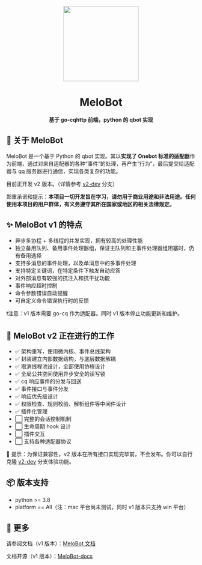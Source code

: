 <div align="center">
<img width=200 src="https://proj.glowmem.com/MeloBot/images/icon.png" />
<h1>MeloBot</h1>
<p><strong>基于 go-cqhttp 前端，python 的 qbot 实现</strong></p>
</div>

## 🎉 关于 MeloBot

MeloBot 是一个基于 Python 的 qbot 实现。其以**实现了 Onebot 标准的适配器**作为前端，通过对来自适配器的各种“事件”的处理，再产生“行为”，最后提交给适配器与 qq 服务器进行通信，实现各类复杂的功能。

目前正开发 v2 版本。（详情参考 [v2-dev](https://github.com/AiCorein/Qbot-MeloBot/tree/v2-dev) 分支）

郑重承诺和提示：**本项目一切开发旨在学习，请勿用于商业用途和非法用途。任何使用本项目的用户群体，有义务遵守其所在国家或地区的相关法律规定。**

## ✨ MeloBot v1 的特点

- 异步多协程 + 多线程的并发实现，拥有较高的处理性能
- 独立备用队列、备用事件处理器组，保证主队列和主事件处理器组阻塞时，仍有备用选择
- 支持多消息的事件处理，以及单消息中的多事件处理
- 支持特定关键词，在特定条件下触发自动应答
- 对外部消息有较强的抗注入和抗干扰功能
- 事件响应超时控制
- 命令参数错误自动提醒
- 可自定义命令错误执行时的反馈

❗注意：v1 版本需要 go-cq 作为适配器。同时 v1 版本停止功能更新和维护。

## 🚧 MeloBot v2 正在进行的工作

- ✅ 架构重写，使用微内核、事件总线架构
- ✅ 封装建立内部数据结构，与底层数据解耦
- ✅ 取消线程池设计，全部使用协程设计
- ✅ 全局公共空间使用异步安全的读写锁
- ✅ cq 响应事件的分发与回送
- ✅ 事件接口与事件分发
- ✅ 响应优先级设计
- ✅ 权限检查、规则校验、解析组件等中间件设计
- ✅ 插件化管理
- ⬜ 完整的会话控制机制
- ⬜ 生命周期 hook 设计
- ⬜ 插件交互
- ⬜ 支持各种适配器协议

🌱 提示：为保证兼容性，v2 版本在所有接口实现完毕前，不会发布。你可以自行克隆 [v2-dev](https://github.com/AiCorein/Qbot-MeloBot/tree/v2-dev) 分支体验功能。

## 📦️ 版本支持

- python >= 3.8
- platform == All（注：mac 平台尚未测试，同时 v1 版本只支持 win 平台）

## 💬 更多

请参阅文档（v1 版本）：[MeloBot 文档](https://proj.glowmem.com/MeloBot/)

文档开源（v1 版本）：[MeloBot-docs](https://github.com/AiCorein/Qbot-MeloBot-docs)
